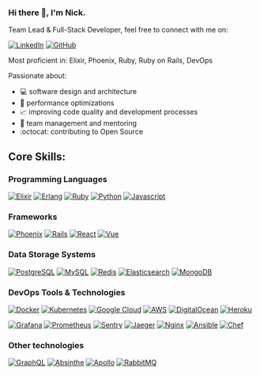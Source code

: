 ### Hi there 👋, I'm Nick.
Team Lead & Full-Stack Developer, feel free to connect with me on:

[![LinkedIn](https://img.shields.io/badge/LinkedIn-blue?style=for-the-badge&logo=linkedin&logoColor=white&link=https://www.linkedin.com/in/nick-chernyshev/)](https://www.linkedin.com/in/nick-chernyshev/)
[![GitHub](https://img.shields.io/badge/-github-181717?style=for-the-badge&logo=GitHub&logoColor=white&link=https://github.com/flowerett)](https://github.com/flowerett)


Most proficient in: Elixir, Phoenix, Ruby, Ruby on Rails, DevOps

Passionate about:
- 💻 software design and architecture
- 🚀 performance optimizations
- 📈 improving code quality and development processes
- 🌱 team management and mentoring
- :octocat: contributing to Open Source

## Core Skills:
### Programming Languages
[![Elixir](https://img.shields.io/badge/elixir-4B275F?style=for-the-badge&logo=elixir)](https://elixir-lang.org/)
[![Erlang](https://img.shields.io/badge/erlang-A90533?style=for-the-badge&logo=erlang)](https://www.erlang.org/)
[![Ruby](https://img.shields.io/badge/ruby-CC342D?style=for-the-badge&logo=ruby)](https://www.ruby-lang.org/)
[![Python](https://img.shields.io/badge/-python-3776AB?style=for-the-badge&logo=python&logoColor=ffd343)](https://www.python.org/)
[![Javascript](https://img.shields.io/badge/-javascript-F7DF1E?style=for-the-badge&logo=javascript&logoColor=black)](https://developer.mozilla.org/)


### Frameworks
[![Phoenix](https://img.shields.io/badge/-Phoenix-ff6f61?style=for-the-badge)](https://www.phoenixframework.org/)
[![Rails](https://img.shields.io/badge/-Rails-CC0000?style=for-the-badge&logo=ruby-on-rails)](https://rubyonrails.org/)
[![React](https://img.shields.io/badge/-React-61DAFB?style=for-the-badge&logo=react&logoColor=white)](https://reactjs.org/)
[![Vue](https://img.shields.io/badge/-Vue-4FC08D?style=for-the-badge&logo=vue.js&logoColor=white)](https://vuejs.org/)

### Data Storage Systems
[![PostgreSQL](https://img.shields.io/badge/-PostgreSQL-336791?style=for-the-badge&logo=postgresql&logoColor=white)](https://www.postgresql.org/)
[![MySQL](https://img.shields.io/badge/-MySQL-4479A1?style=for-the-badge&logo=mysql&logoColor=white)](https://www.mysql.com/)
[![Redis](https://img.shields.io/badge/-Redis-DC382D?style=for-the-badge&logo=redis&logoColor=white)](https://redis.io/)
[![Elasticsearch](https://img.shields.io/badge/-Elasticsearch-005571?style=for-the-badge&logo=elasticsearch&logoColor=white)](https://www.elastic.co/)
[![MongoDB](https://img.shields.io/badge/-MongoDB-47A248?style=for-the-badge&logo=mongodb&logoColor=white)](https://www.mongodb.com/)

### DevOps Tools & Technologies
[![Docker](https://img.shields.io/badge/-Docker-2496ED?style=for-the-badge&logo=docker&logoColor=white)](https://www.docker.com/)
[![Kubernetes](https://img.shields.io/badge/-Kubernetes-326CE5?style=for-the-badge&logo=kubernetes&logoColor=white)](https://kubernetes.io/)
[![Google Cloud](https://img.shields.io/badge/-Google%20Cloud-4285F4?style=for-the-badge&logo=google-cloud&logoColor=white)](https://cloud.google.com/)
[![AWS](https://img.shields.io/badge/-AWS-232F3E?style=for-the-badge&logo=amazon-aws&logoColor=white)](https://aws.amazon.com/)
[![DigitalOcean](https://img.shields.io/badge/-Digital%20Ocean-0080FF?style=for-the-badge&logo=digitalocean&logoColor=white)](https://www.digitalocean.com/)
[![Heroku](https://img.shields.io/badge/-Heroku-430098?style=for-the-badge&logo=heroku&logoColor=white)](https://www.heroku.com/)

[![Grafana](https://img.shields.io/badge/-Grafana-F46800?style=for-the-badge&logo=grafana&logoColor=white)](https://grafana.com/)
[![Prometheus](https://img.shields.io/badge/-Prometheus-E6522C?style=for-the-badge&logo=prometheus&logoColor=white)](https://prometheus.io/)
[![Sentry](https://img.shields.io/badge/-Sentry-362D59?style=for-the-badge&logo=sentry&logoColor=white)](https://sentry.io/)
[![Jaeger](https://img.shields.io/badge/-Jaeger-00ADD8?style=for-the-badge&logo=jaeger&logoColor=white)](https://www.jaegertracing.io/)
[![Nginx](https://img.shields.io/badge/-Nginx-269539?style=for-the-badge&logo=nginx&logoColor=white)](https://www.nginx.com/)
[![Ansible](https://img.shields.io/badge/-Ansible-333?style=for-the-badge&logo=ansible&logoColor=white)](https://www.ansible.com/)
[![Chef](https://img.shields.io/badge/-Chef-F09820?style=for-the-badge&logo=chef&logoColor=white)](https://www.chef.io/)

### Other technologies
[![GraphQL](https://img.shields.io/badge/-GraphQL-E10098?style=for-the-badge&logo=graphql&logoColor=white)](https://graphql.org/)
[![Absinthe](https://img.shields.io/badge/-Absinthe-58CC02?style=for-the-badge)](https://absinthe-graphql.org/)
[![Apollo](https://img.shields.io/badge/-Apollo-311C87?style=for-the-badge&logo=apollo-graphql&logoColor=white)](https://www.apollographql.com/)
[![RabbitMQ](https://img.shields.io/badge/-RabbitMQ-FF6600?style=for-the-badge&logo=rabbitmq&logoColor=white)](https://www.rabbitmq.com/)


<!--
Other things to add:

## GitHub Stats
<a href="https://github.com/flowerett">
  <img align="center" src="https://github-readme-stats.vercel.app/api/top-langs/?username=flowerett&hide=javascript&langs_count=8&layout=compact" alt="Most Used Languages" />
</a>
<a href="https://github.com/flowerett">
  <img align="center" src="https://github-readme-stats.vercel.app/api?username=flowerett&show_icons=true" alt="Nick's GitHub Stats" />
</a>
 -->